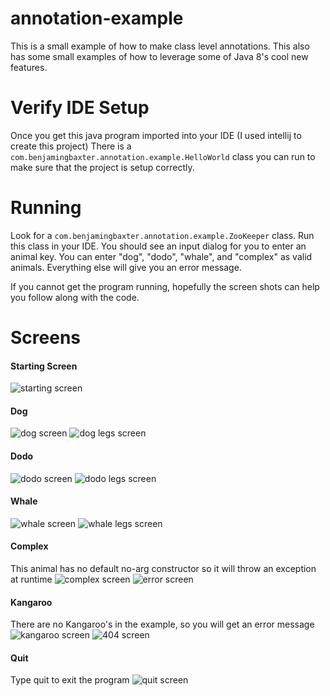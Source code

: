 # annotation-example
This is a small example of how to make class level annotations. This also has some small examples of how to leverage some of Java 8's cool new features.

# Verify IDE Setup
Once you get this java program imported into your IDE (I used intellij to create this project) There is a `com.benjamingbaxter.annotation.example.HelloWorld` class you can run to make sure that the project is setup correctly.

# Running
Look for a `com.benjamingbaxter.annotation.example.ZooKeeper` class. Run this class in your IDE. You should see an input dialog for you to enter an animal key. You can enter "dog", "dodo", "whale", and "complex" as valid animals. Everything else will give you an error message.

If you cannot get the program running, hopefully the screen shots can help you follow along with the code.

# Screens
#### Starting Screen
![starting screen](./screen-shots/start-screen.png)

#### Dog
![dog screen](./screen-shots/dog.png)
![dog legs screen](./screen-shots/dog-legs.png)

#### Dodo
![dodo screen](./screen-shots/dodo.png)
![dodo legs screen](./screen-shots/dodo-legs.png)

#### Whale
![whale screen](./screen-shots/whale.png)
![whale legs screen](./screen-shots/whale-legs.png)

#### Complex
This animal has no default no-arg constructor so it will throw an exception at runtime
![complex screen](./screen-shots/complex.png)
![error screen](./screen-shots/complex-error.png)

#### Kangaroo
There are no Kangaroo's in the example, so you will get an error message
![kangaroo screen](./screen-shots/kangaroo.png)
![404 screen](./screen-shots/kangaroo-404.png)

#### Quit
Type quit to exit the program
![quit screen](./screen-shots/quit.png)
